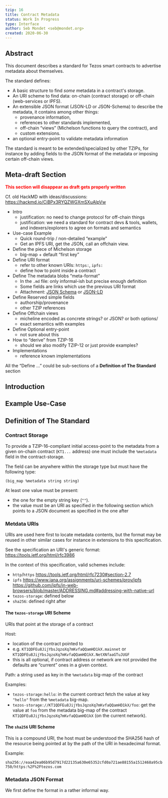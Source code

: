 ```yaml
---
tzip: 16
title: Contract Metadata
status: Work In Progress
type: Interface
author: Seb Mondet <seb@mondet.org>
created: 2020-06-30
---
```


## Abstract

This document describes a standard for Tezos smart contracts to advertise
metadata about themselves.

The standard defines:

- A basic structure to find _some_ metadata in a contract's storage.
- An URI scheme to find data: on-chain (contract storage) or off-chain
  (web-services or IPFS).
- An extensible JSON format (JSON-LD or JSON-Schema) to describe the metadata,
  it contains among other things:
    - provenance information,
    - references to other standards implemented,
    - off-chain “views” (Michelson functions to query the contract), and
    - custom extensions.
- an optional entry-point to validate metadata information
 
The standard is meant to be extended/specialized by other TZIPs, for instance by
adding fields to the JSON format of the metadata or imposing certain off-chain
views.


## Meta-draft Section

<b style="color: red">This section will disappear as draft gets properly written</b>

Cf. old HackMD with ideas/discussions: <https://hackmd.io/CiBPx3RYQZWGXmSXuAlpVw>

- Intro
    - justification: no need to change protocol for off-chain things
    - justification: we need a standard for contract devs & tools, wallets, and
      indexers/explorers to agree on formats and semantics
- Use-case Example
    - Quick round-trip / non-detailed “example”
    - Get an IPFS URI, get the JSON, call an offchain view.
- Define the piece of Michelson storage
    - big-map + default “first key”
- Define URI format
    - refer to other known URIs: `https:`, `ipfs:`
    - define how to point inside a contract
- Define The metadata blobs “meta-format”
    - In the `.md` file: only informal-ish but precise enough definition
    - Some fields are links which use the previous URI format
    - Attachment: [JSON Schema](https://en.wikipedia.org/wiki/JSON#JSON_Schema)
      or [JSON-LD](https://en.wikipedia.org/wiki/JSON-LD)
- Define Reserved simple fields
    - authorship/provenance
    - other TZIP references
- Define Offchain views
    - micheline encoded as concrete strings? or JSON? or both options/
    - exact semantics with examples
- Define Optional entry-point
    - not sure about this
- How to “derive” from TZIP-16
    - should we also modify TZIP-12 or just provide examples?
- Implementations
    - reference known implementations

All the “Define …” could be sub-sections of a **Definition of The Standard** section

## Introduction


## Example Use-Case

## Definition of The Standard

### Contract Storage

To provide a TZIP-16-compliant initial
access-point to the metadata from a given on-chain contract (`KT1...`
address)
one must 
include the `%metadata` field in the contract-storage.

The field can be anywhere within the storage type but must have the following
type:

```
(big_map %metadata string string)
```

At least one value must be present: 

- the one for the empty string key (`""`).
- the value must be an URI as specified in the following section which points to
  a JSON document as specified in the one after

### Metdata URIs

URIs are used here first to locate metadata contents, but the format may be reused 
in other similar cases for instance in extensions to this specification.

See the specification an URI's generic format:
<https://tools.ietf.org/html/rfc3986>

In the context of this specification, valid schemes include:

- `http`/`https` <https://tools.ietf.org/html/rfc7230#section-2.7>
- `ipfs` <https://www.iana.org/assignments/uri-schemes/prov/ipfs>
  <https://github.com/ipfs/in-web-browsers/blob/master/ADDRESSING.md#addressing-with-native-url>
- `tezos-storage`: defined below
- `sha256`: defined right after

#### The `tezos-storage` URI Scheme

URIs that point at the storage of a contract

Host:

- location of the contract pointed to
- e.g. `KT1QDFEu8JijYbsJqzoXq7mKvfaQQamHD1kX.mainnet` or
  `KT1QDFEu8JijYbsJqzoXq7mKvfaQQamHD1kX.NetXNfaaGTuJUGF`
- this is all optional, if contract address or network are not provided the
  defaults are “current” ones in a given context.

Path: a string used as key in the `%metadata` big-map of the contract

Examples:

- `tezos-storage:hello`: in the current contract fetch the value
  at key `"hello"` from the `%metadata` big-map.
- `tezos-storage://KT1QDFEu8JijYbsJqzoXq7mKvfaQQamHD1kX/foo`: get the value at
  `foo` from the metadata big-map of the contract
  `KT1QDFEu8JijYbsJqzoXq7mKvfaQQamHD1kX` (on the current network).


#### The `sha256` URI Scheme

This is a compound URI, the host must be understood the SHA256 hash of the
resource being pointed at by the path of the URI in hexadecimal format.

Example:

`sha256://eaa42ea06b95d7917d22135a630e65352cfd0a721ae88155a1512468a95cb750/https:%2F%2Ftezos.com`


### Metadata JSON Format


We first define the format in a rather informal way.





